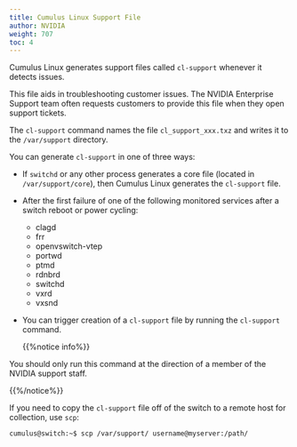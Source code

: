 ```yaml
---
title: Cumulus Linux Support File
author: NVIDIA
weight: 707
toc: 4
---
```


Cumulus Linux generates support files called `cl-support` whenever it detects issues.

This file aids in troubleshooting customer issues. The NVIDIA Enterprise Support team often requests customers to provide this file when they open support tickets.

The `cl-support` command names the file `cl_support_xxx.txz` and writes it to the `/var/support` directory.

You can generate `cl-support` in one of three ways:

- If `switchd` or any other process generates a core file (located in `/var/support/core`), then Cumulus Linux generates the `cl-support` file.
- After the first failure of one of the following monitored services after a switch reboot or power cycling:
    - clagd
    - frr
    - openvswitch-vtep
    - portwd
    - ptmd
    - rdnbrd
    - switchd
    - vxrd
    - vxsnd
- You can trigger creation of a `cl-support` file by running the `cl-support` command.

  {{%notice info%}}
  
You should only run this command at the direction of a member of the NVIDIA support staff.

{{%/notice%}}

If you need to copy the `cl-support` file off of the switch to a remote host for collection, use `scp`:

    cumulus@switch:~$ scp /var/support/ username@myserver:/path/
